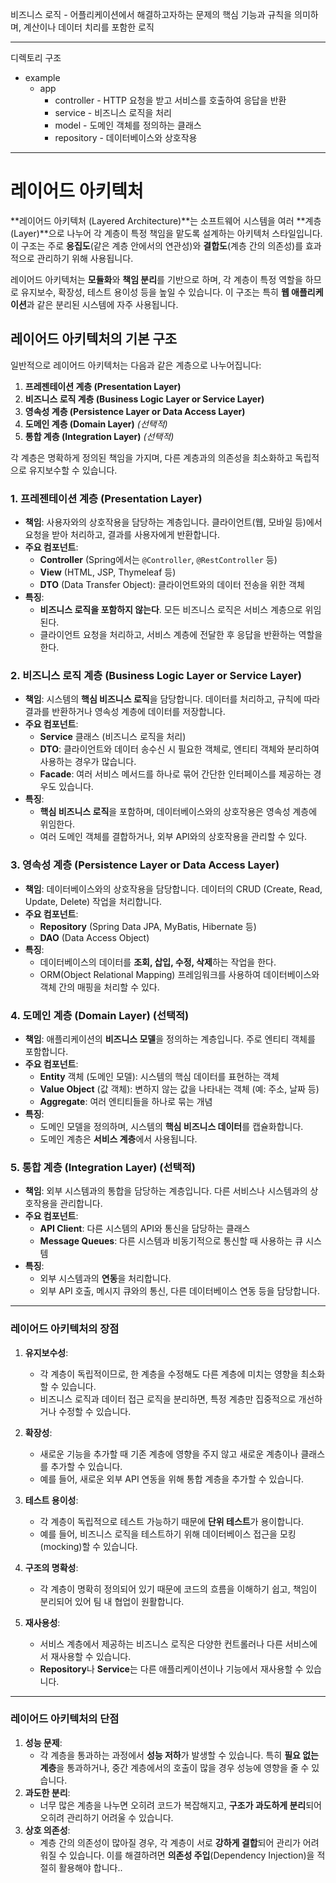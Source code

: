 비즈니스 로직 - 어플리케이션에서 해결하고자하는 문제의 핵심 기능과 규칙을 의미하며, 계산이나 데이터 치리를 포함한 로직

---

디렉토리 구조
- example
	-  app
		- controller - HTTP 요청을 받고 서비스를 호출하여 응답을 반환
		- service - 비즈니스 로직을 처리
		- model - 도메인 객체를 정의하는 클래스
		- repository - 데이터베이스와 상호작용

---

# 레이어드 아키텍처

**레이어드 아키텍처 (Layered Architecture)**는 소프트웨어 시스템을 여러 **계층 (Layer)**으로 나누어 각 계층이 특정 책임을 맡도록 설계하는 아키텍처 스타일입니다. 이 구조는 주로 **응집도**(같은 계층 안에서의 연관성)와 **결합도**(계층 간의 의존성)를 효과적으로 관리하기 위해 사용됩니다.

레이어드 아키텍처는 **모듈화**와 **책임 분리**를 기반으로 하며, 각 계층이 특정 역할을 하므로 유지보수, 확장성, 테스트 용이성 등을 높일 수 있습니다. 이 구조는 특히 **웹 애플리케이션**과 같은 분리된 시스템에 자주 사용됩니다.

## 레이어드 아키텍처의 기본 구조

일반적으로 레이어드 아키텍처는 다음과 같은 계층으로 나누어집니다:

1. **프레젠테이션 계층 (Presentation Layer)**
2. **비즈니스 로직 계층 (Business Logic Layer or Service Layer)**
3. **영속성 계층 (Persistence Layer or Data Access Layer)**
4. **도메인 계층 (Domain Layer)** _(선택적)_
5. **통합 계층 (Integration Layer)** _(선택적)_

각 계층은 명확하게 정의된 책임을 가지며, 다른 계층과의 의존성을 최소화하고 독립적으로 유지보수할 수 있습니다.

### 1. **프레젠테이션 계층 (Presentation Layer)**

- **책임**: 사용자와의 상호작용을 담당하는 계층입니다. 클라이언트(웹, 모바일 등)에서 요청을 받아 처리하고, 결과를 사용자에게 반환합니다.
- **주요 컴포넌트**:
    - **Controller** (Spring에서는 `@Controller`, `@RestController` 등)
    - **View** (HTML, JSP, Thymeleaf 등)
    - **DTO** (Data Transfer Object): 클라이언트와의 데이터 전송을 위한 객체
- **특징**:
    - **비즈니스 로직을 포함하지 않는다**. 모든 비즈니스 로직은 서비스 계층으로 위임된다.
    - 클라이언트 요청을 처리하고, 서비스 계층에 전달한 후 응답을 반환하는 역할을 한다.

### 2. **비즈니스 로직 계층 (Business Logic Layer or Service Layer)**

- **책임**: 시스템의 **핵심 비즈니스 로직**을 담당합니다. 데이터를 처리하고, 규칙에 따라 결과를 반환하거나 영속성 계층에 데이터를 저장합니다.
- **주요 컴포넌트**:
    - **Service** 클래스 (비즈니스 로직을 처리)
    - **DTO**: 클라이언트와 데이터 송수신 시 필요한 객체로, 엔티티 객체와 분리하여 사용하는 경우가 많습니다.
    - **Facade**: 여러 서비스 메서드를 하나로 묶어 간단한 인터페이스를 제공하는 경우도 있습니다.
- **특징**:
    - **핵심 비즈니스 로직**을 포함하며, 데이터베이스와의 상호작용은 영속성 계층에 위임한다.
    - 여러 도메인 객체를 결합하거나, 외부 API와의 상호작용을 관리할 수 있다.

### 3. **영속성 계층 (Persistence Layer or Data Access Layer)**

- **책임**: 데이터베이스와의 상호작용을 담당합니다. 데이터의 CRUD (Create, Read, Update, Delete) 작업을 처리합니다.
- **주요 컴포넌트**:
    - **Repository** (Spring Data JPA, MyBatis, Hibernate 등)
    - **DAO** (Data Access Object)
- **특징**:
    - 데이터베이스의 데이터를 **조회, 삽입, 수정, 삭제**하는 작업을 한다.
    - ORM(Object Relational Mapping) 프레임워크를 사용하여 데이터베이스와 객체 간의 매핑을 처리할 수 있다.

### 4. **도메인 계층 (Domain Layer)** (선택적)

- **책임**: 애플리케이션의 **비즈니스 모델**을 정의하는 계층입니다. 주로 엔티티 객체를 포함합니다.
- **주요 컴포넌트**:
    - **Entity** 객체 (도메인 모델): 시스템의 핵심 데이터를 표현하는 객체
    - **Value Object** (값 객체): 변하지 않는 값을 나타내는 객체 (예: 주소, 날짜 등)
    - **Aggregate**: 여러 엔티티들을 하나로 묶는 개념
- **특징**:
    - 도메인 모델을 정의하며, 시스템의 **핵심 비즈니스 데이터**를 캡슐화합니다.
    - 도메인 계층은 **서비스 계층**에서 사용됩니다.

### 5. **통합 계층 (Integration Layer)** (선택적)

- **책임**: 외부 시스템과의 통합을 담당하는 계층입니다. 다른 서비스나 시스템과의 상호작용을 관리합니다.
- **주요 컴포넌트**:
    - **API Client**: 다른 시스템의 API와 통신을 담당하는 클래스
    - **Message Queues**: 다른 시스템과 비동기적으로 통신할 때 사용하는 큐 시스템
- **특징**:
    - 외부 시스템과의 **연동**을 처리합니다.
    - 외부 API 호출, 메시지 큐와의 통신, 다른 데이터베이스 연동 등을 담당합니다.

---

### 레이어드 아키텍처의 장점

1. **유지보수성**:
    
    - 각 계층이 독립적이므로, 한 계층을 수정해도 다른 계층에 미치는 영향을 최소화할 수 있습니다.
    - 비즈니스 로직과 데이터 접근 로직을 분리하면, 특정 계층만 집중적으로 개선하거나 수정할 수 있습니다.
2. **확장성**:
    
    - 새로운 기능을 추가할 때 기존 계층에 영향을 주지 않고 새로운 계층이나 클래스를 추가할 수 있습니다.
    - 예를 들어, 새로운 외부 API 연동을 위해 통합 계층을 추가할 수 있습니다.
3. **테스트 용이성**:
    
    - 각 계층이 독립적으로 테스트 가능하기 때문에 **단위 테스트**가 용이합니다.
    - 예를 들어, 비즈니스 로직을 테스트하기 위해 데이터베이스 접근을 모킹(mocking)할 수 있습니다.
4. **구조의 명확성**:
    
    - 각 계층이 명확히 정의되어 있기 때문에 코드의 흐름을 이해하기 쉽고, 책임이 분리되어 있어 팀 내 협업이 원활합니다.
5. **재사용성**:
    
    - 서비스 계층에서 제공하는 비즈니스 로직은 다양한 컨트롤러나 다른 서비스에서 재사용할 수 있습니다.
    - **Repository**나 **Service**는 다른 애플리케이션이나 기능에서 재사용할 수 있습니다.

---

### 레이어드 아키텍처의 단점

1. **성능 문제**:
    - 각 계층을 통과하는 과정에서 **성능 저하**가 발생할 수 있습니다. 특히 **필요 없는 계층**을 통과하거나, 중간 계층에서의 호출이 많을 경우 성능에 영향을 줄 수 있습니다.
2. **과도한 분리**:
    - 너무 많은 계층을 나누면 오히려 코드가 복잡해지고, **구조가 과도하게 분리**되어 오히려 관리하기 어려울 수 있습니다.
3. **상호 의존성**:
    - 계층 간의 의존성이 많아질 경우, 각 계층이 서로 **강하게 결합**되어 관리가 어려워질 수 있습니다. 이를 해결하려면 **의존성 주입**(Dependency Injection)을 적절히 활용해야 합니다..